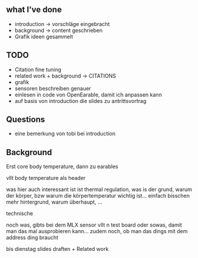 ## what I've done
* introduction -> vorschläge eingebracht
* background -> content geschrieben
* Grafik ideen gesammelt

## TODO
* Citation fine tuning
* related work + background -> CITATIONS
* grafik
* sensoren beschreiben genauer
* einlesen in code von OpenEarable, damit ich anpassen kann
* auf basis von introduction die slides zu antrittsvortrag

## Questions
* eine bemerkung von tobi bei introduction

## Background

Erst core body temperature, dann zu earables

vllt body temperature als header

was hier auch interessant ist ist thermal regulation, was is der grund, warum der körper, bzw warum die körpertemperatur wichtig ist... 
einfach bisschen mehr hintergrund, warum überhaupt, ...

technische


noch was, gibts bei dem MLX sensor vllt n test board oder sowas, damit man das mal ausprobieren kann... zudem noch, ob man das dings mit dem address ding braucht


bis dienstag slides draften + Related work

